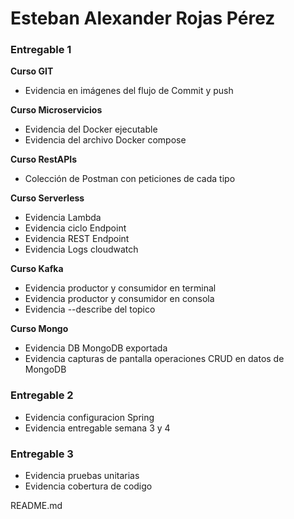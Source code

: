 # Esteban Alexander Rojas Pérez
### Entregable 1
**Curso GIT**
- Evidencia en imágenes del flujo de Commit y push

**Curso Microservicios**
- Evidencia del Docker ejecutable
- Evidencia del archivo Docker compose

**Curso RestAPIs**
- Colección de Postman con peticiones de cada tipo

**Curso Serverless**
- Evidencia Lambda
- Evidencia ciclo Endpoint
- Evidencia REST Endpoint
- Evidencia Logs cloudwatch

**Curso Kafka**
- Evidencia productor y consumidor en terminal
- Evidencia productor y consumidor en consola
- Evidencia --describe del topico

**Curso Mongo**
- Evidencia DB MongoDB exportada
- Evidencia capturas de pantalla operaciones CRUD en datos de MongoDB

### Entregable 2
- Evidencia configuracion Spring
- Evidencia entregable semana 3 y 4

### Entregable 3
- Evidencia pruebas unitarias
- Evidencia cobertura de codigo

README.md
